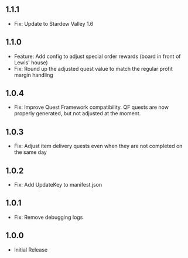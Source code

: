 ﻿## 1.1.1

- Fix: Update to Stardew Valley 1.6

## 1.1.0

- Feature: Add config to adjust special order rewards (board in front of Lewis' house)
- Fix: Round up the adjusted quest value to match the regular profit margin handling

## 1.0.4

- Fix: Improve Quest Framework compatibility. QF quests are now properly generated, but not adjusted at the moment.

## 1.0.3

- Fix: Adjust item delivery quests even when they are not completed on the same day

## 1.0.2

- Fix: Add UpdateKey to manifest.json

## 1.0.1

- Fix: Remove debugging logs

## 1.0.0

- Initial Release
